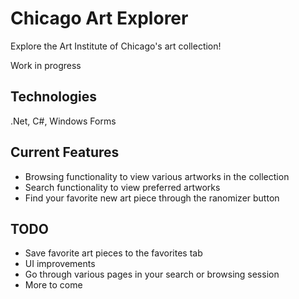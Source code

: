 # Chicago Art Explorer

Explore the Art Institute of Chicago's art collection!

Work in progress

## Technologies
.Net, C#, Windows Forms

## Current Features
- Browsing functionality to view various artworks in the collection
- Search functionality to view preferred artworks
- Find your favorite new art piece through the ranomizer button

## TODO
- Save favorite art pieces to the favorites tab
- UI improvements
- Go through various pages in your search or browsing session
- More to come
